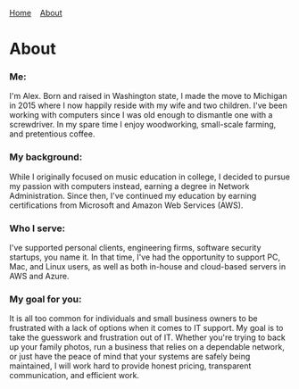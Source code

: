 [Home](/index.md)&nbsp;&nbsp;&nbsp;&nbsp;[About](/about.md)
# About

### Me:

I'm Alex. Born and raised in Washington state, I made the move to Michigan in 2015 where I now happily reside with my wife and two children. I've been working with computers since I was old enough to dismantle one with a screwdriver. In my spare time I enjoy woodworking, small-scale farming, and pretentious coffee.
 
### My background:

While I originally focused on music education in college, I decided to pursue my passion with computers instead, earning a degree in Network Administration. Since then, I've continued my education by earning certifications from Microsoft and Amazon Web Services (AWS).

### Who I serve:

I've supported personal clients, engineering firms, software security startups, you name it. In that time, I've had the opportunity to support PC, Mac, and Linux users, as well as both in-house and cloud-based servers in AWS and Azure.

### My goal for you:

It is all too common for individuals and small business owners to be frustrated with a lack of options when it comes to IT support. My goal is to take the guesswork and frustration out of IT. Whether you're trying to back up your family photos, run a business that relies on a dependable network, or just have the peace of mind that your systems are safely being maintained, I will work hard to provide honest pricing, transparent communication, and efficient work.
